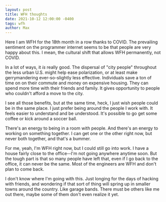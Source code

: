 ```yaml
---
layout: post
title: WFH thoughts
date: 2021-10-12 12:00:00 -0400
tags: wfh
author: Max
---
```


Here I am WFH for the 18th month in a row thanks to COVID. The prevailing sentiment on the programmer internet seems to be that people are very happy about this. I mean, the cultural shift that allows WFH permanently, not COVID.

In a lot of ways, it _is_ really good. The dispersal of "city people" throughout the less urban U.S. might help ease polarization, or at least make gerrymandering ever-so-slightly less effective. Individuals save a ton of time on on their commute and money on expensive housing. They can spend more time with their friends and family. It gives opportunity to people who couldn't afford a move to the city.

I see all those benefits, but at the same time, heck, I just wish people could be in the same place. I just prefer being around the people I work with. It feels easier to understand and be understood. It's possible to go get some coffee or kick around a soccer ball.

There's an energy to being in a room with people. And there's an energy to working on something together. I can get one or the other right now, but never both together, and that's a bummer.

For me, yeah, I'm WFH right now, but I could still go into work. I have a house fairly close to the office--I'm not going anywhere anytime soon. But the tough part is that so many people have left that, even if I go back to the office, it can never be the same. Most of the engineers are WFH and don't plan to come back.

I don't know where I'm going with this. Just longing for the days of hacking with friends, and wondering if that sort of thing will spring up in smaller towns around the country. Like garage bands. There must be others like me out there, maybe some of them don't even realize it yet.